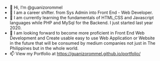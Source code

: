 - 👋 Hi, I’m @guanizorommel
- 👀 I am a career shifter. from Sys Admin into Front End - Web Developer.
- 🌱 I am currently learning the fundamentals of  HTML,CSS and Javascript languages while PHP and MySql for the Backend. I just started last year 2020.
- 💞️ I am looking forward to become more proficient in Front End Web Development and Create usable easy to use Web Application or Website in the future that will be consumed by medium companies not just in The Philippines but in the whole world. 
- 📫 View my Portfolio at https://guanizorommel.github.io/portfolio/

<!---
guanizorommel/guanizorommel is a ✨ special ✨ repository because its `README.md` (this file) appears on your GitHub profile.
You can click the Preview link to take a look at your changes.
--->

